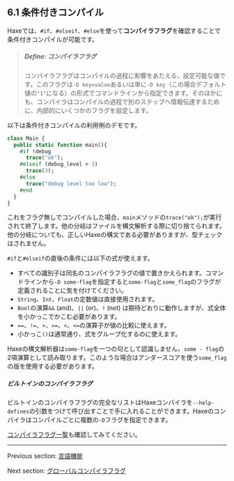 ## 6.1 条件付きコンパイル

Haxeでは、`#if`、`#elseif`、`#else`を使って**コンパイラフラグ**を確認することで条件付きコンパイルが可能です。

> ##### Define: コンパイラフラグ
>
> コンパイラフラグはコンパイルの過程に影響をあたえる、設定可能な値です。このフラグは`-D key=value`あるいは単に`-D key`（この場合デフォルト値の`"1"`になる）の形式でコマンドラインから指定できます。そのほかにも、コンパイラはコンパイルの過程で別のステップへ情報伝達するために、内部的にいくつかのフラグを設定します。

以下は条件付きコンパイルの利用例のデモです。

```haxe
class Main {
  public static function main(){
    #if !debug
      trace("ok");
    #elseif (debug_level > 3)
      trace(3);
    #else
      trace("debug level too low");
    #end
  }
}
```

これをフラグ無しでコンパイルした場合、`main`メソッドの`trace("ok");`が実行されて終了します。他の分岐はファイルを構文解析する際に切り捨てられます。他の分岐についても、正しいHaxeの構文である必要がありますが、型チェックはされません。

`#if`と`#elseif`の直後の条件には以下の式が使えます。

* すべての識別子は同名のコンパイラフラグの値で置きかえられます。コマンドラインから`-D some-flag`を指定すると`some-flag`と`some_flag`のフラグが定義されることに気を付けてください。
* `String`、`Int`、`Float`の定数値は直接使用されます。
* `Bool`の演算`&&` (and)、`||` (or)、`!` (not) は期待どおりに動作しますが、式全体を小かっこでかこむ必要があります。
* `==`、`!=`、`>`、`>=`、`<`、`<=`の演算子が値の比較に使えます。
* 小かっこ`()`は通常通り、式をグループ化するのに使えます。

Haxeの構文解析器は`some-flag`を一つの句として認識しません、`some - flag`の2項演算として読み取ります。このような場合はアンダースコアを使う`some_flag`の版を使用する必要があります。

##### ビルトインのコンパイラフラグ

ビルトインのコンパイラフラグの完全なリストはHaxeコンパイラを`--help-defines`の引数をつけて呼び出すことで手に入れることができます。Haxeのコンパイラはコンパイルごとに複数の`-D`フラグを指定できます。

[コンパイラフラグ一覧](lf-condition-compilation-flags.md)も確認してみてください。

---

Previous section: [言語機能](lf.md)

Next section: [グローバルコンパイラフラグ](lf-condition-compilation-flags.md)